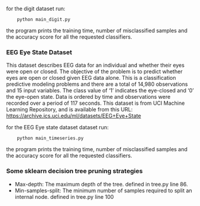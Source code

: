 for the digit dataset run:

        python main_digit.py
        
        
the program prints the training time, number of misclassified samples and the accuracy score for all the requested classifiers.




### EEG Eye State Dataset
This dataset describes EEG data for an individual and whether their eyes were open or closed. The objective of the problem is to predict whether eyes are open or closed given EEG data alone.
This is a classification predictive modeling problems and there are a total of 14,980 observations and 15 input variables. The class value of ‘1’ indicates the eye-closed and ‘0’ the eye-open state. Data is ordered by time and observations were recorded over a period of 117 seconds.
 This dataset is from UCI Machine Learning Repository, and is available from this URL: https://archive.ics.uci.edu/ml/datasets/EEG+Eye+State
 
 for the EEG Eye state dataset dataset run:

        python main_timeseries.py
        
the program prints the training time, number of misclassified samples and the accuracy score for all the requested classifiers.

### Some sklearn decision tree pruning strategies 
* Max-depth: The maximum depth of the tree. defined in tree.py line 86.
* Min-samples-split: The minimum number of samples required to split an internal node. defined in tree.py line 100

